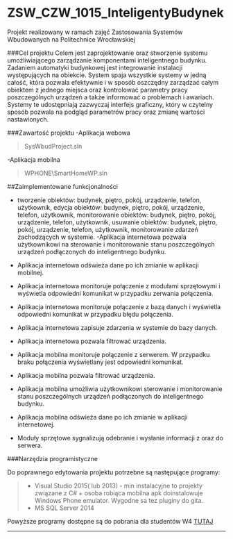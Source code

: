 # ZSW_CZW_1015_InteligentyBudynek
Projekt realizowany w ramach zajęć Zastosowania Systemów Wbudowanych na Politechnice Wrocławskiej

###Cel projektu
Celem  jest zaprojektowanie oraz stworzenie systemu umożliwiającego zarządzanie komponentami inteligentnego budynku. Zadaniem automatyki budynkowej jest integrowanie instalacji występujących na obiekcie. System spaja wszystkie systemy w jedną całość, która pozwala efektywnie i w sposób oszczędny zarządzać całym obiektem z jednego miejsca oraz kontrolować parametry pracy poszczególnych urządzeń a także informować o problemach i awariach. Systemy te udostępniają zazwyczaj interfejs graficzny, który w czytelny sposób pozwala na podgląd parametrów pracy oraz zmianę wartości nastawionych. 
  
###Zawartość projektu
-Aplikacja webowa  
> SysWbudProject.sln  

-Aplikacja mobilna
>  WPHONE\SmartHomeWP.sln

##Zaimplementowane funkcjonalności
- tworzenie obiektów: budynek, piętro, pokój, urządzenie, telefon, użytkownik,
edycja obiektów: budynek, piętro, pokój, urządzenie, telefon, użytkownik,
monitorowanie obiektów: budynek, piętro, pokój, urządzenie, telefon, użytkownik,
usuwanie obiektów: budynek, piętro, pokój, urządzenie, telefon, użytkownik,
monitorowanie zdarzeń zachodzących w systemie.
  -Aplikacja internetowa pozwala użytkownikowi na sterowanie i monitorowanie stanu poszczególnych urządzeń podłączonych do inteligentnego budynku.

- Aplikacja internetowa odświeża dane po ich zmianie w aplikacji mobilnej.

- Aplikacja internetowa monitoruje połączenie z modułami sprzętowymi i wyświetla odpowiedni komunikat w przypadku zerwania połączenia.

- Aplikacja internetowa monitoruje połączenie z bazą danych i wyświetla odpowiedni komunikat w przypadku błędu połączenia.

- Aplikacja internetowa zapisuje zdarzenia w systemie do bazy danych.

- Aplikacja internetowa pozwala filtrować urządzenia.

- Aplikacja mobilna monitoruje połączenie z serwerem. W przypadku braku połączenia wyświetlany jest odpowiedni komunikat.

- Aplikacja mobilna pozwala filtrować urządzenia.

- Aplikacja mobilna umożliwia użytkownikowi sterowanie i monitorowanie stanu poszczególnych urządzeń podłączonych do inteligentnego budynku.

- Aplikacja mobilna odświeża dane po ich zmianie w aplikacji internetowej.

- Moduły sprzętowe sygnalizują odebranie i wysłanie informacji z oraz do serwera.

###Narzędzia programistyczne

Do poprawnego edytowania projektu potrzebne są następujące programy:
> - Visual Studio 2015( lub 2013) - min instalacyjne to projekty związane z C# + osoba robiąca mobilna apk doinstalowuje Windows Phone emulator. Wygodne sa tez pluginy do gita.
> - MS SQL Server 2014

Powyższe programy dostępne są do pobrania dla studentów W4 [TUTAJ](https://e5.onthehub.com/WebStore/OfferingsOfMajorVersionList.aspx?pmv=769faff4-d124-e511-940e-b8ca3a5db7a1&cmi_mnuMain=bdba23cf-e05e-e011-971f-0030487d8897&ws=98c060e9-b28b-e011-969d-0030487d8897&vsro=8)

---
